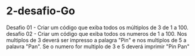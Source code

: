 # 2-desafio-Go
Desafio 01 - Criar um código que exiba todos os múltiplos de 3 de 1 a 100.
desafio 02 - Criar um código que exiba todos os numeros de 1 a 100. Nos multiplos de 3 deverá ser impresso a palagra "Pin" 
e nos multiplos de 5 a palavra "Pan". Se o numero for multiplo de 3 e 5 deverá imprimir "Pin Pan"
